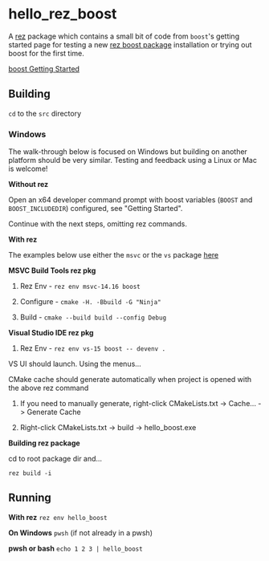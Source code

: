 # hello_rez_boost

A [rez](https://github.com/nerdvegas/rez) package which contains a small bit of code from `boost`'s getting started page for testing a new [rez boost package](https://github.com/Jawabiscuit/rez-packages/tree/main/boost) installation or trying out boost for the first time.

[boost Getting Started](https://www.boost.org/doc/libs/1_78_0/more/getting_started/index.html)


## Building

`cd` to the `src` directory


### Windows

The walk-through below is focused on Windows but building on another platform should be very similar. Testing and feedback using a Linux or Mac is welcome!


__Without rez__

Open an x64 developer command prompt with boost variables (`BOOST` and `BOOST_INCLUDEDIR`) configured, see "Getting Started".

Continue with the next steps, omitting rez commands.


__With rez__

The examples below use either the `msvc` or the `vs` package [here](https://github.com/Jawabiscuit/rez-packages)


__MSVC Build Tools rez pkg__

1. Rez Env - `rez env msvc-14.16 boost`

2. Configure - `cmake -H. -Bbuild -G "Ninja"`

3. Build - `cmake --build build --config Debug`


__Visual Studio IDE rez pkg__

1. Rez Env - `rez env vs-15 boost -- devenv .`

VS UI should launch. Using the menus...

CMake cache should generate automatically when project is opened with the above rez command

1. If you need to manually generate, right-click CMakeLists.txt -> Cache... -> Generate Cache

2. Right-click CMakeLists.txt -> build -> hello_boost.exe


__Building rez package__

cd to root package dir and...

`rez build -i`


## Running

**With rez**
`rez env hello_boost`

**On Windows**
`pwsh` (if not already in a pwsh)

**pwsh or bash**
`echo 1 2 3 | hello_boost`
